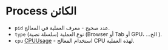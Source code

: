 # Process الكائن

* `pid` عدد صحيح - معرف العملية في المعالج.
* `type` (سلسلة نصية) نوع العملية (Browser أو Tab أو GPU، ...الخ ).
* `cpu` [CPUUsage](cpu-usage.md) - استخدام المعالج CPU لهذه العملية.